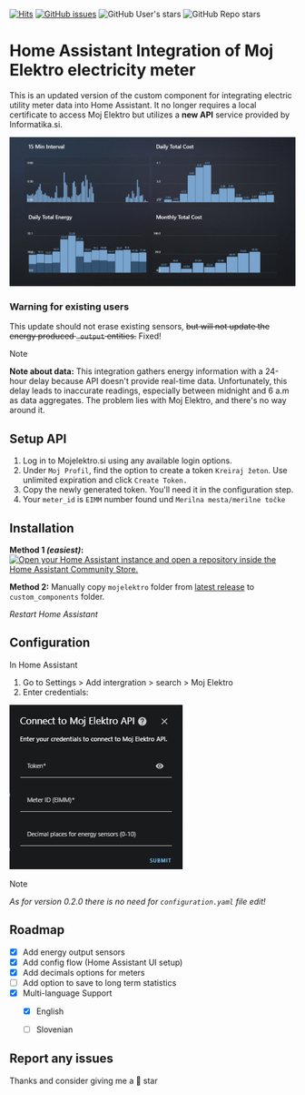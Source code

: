 [![Hits](https://hits.seeyoufarm.com/api/count/incr/badge.svg?url=https%3A%2F%2Fgithub.com%2Ffrlequ%2Fhomeassistant-mojelektro&count_bg=%2379C83D&title_bg=%23555555&icon=&icon_color=%23E7E7E7&title=hits&edge_flat=false)](https://github.com/frlequ/homeassistant-mojelektro/)
[![GitHub issues](https://img.shields.io/github/issues/frlequ/homeassistant-mojelektro)](https://github.com/frlequ/homeassistant-mojelektro/issues) 
![GitHub User's stars](https://img.shields.io/github/stars/frlequ)
![GitHub Repo stars](https://img.shields.io/github/stars/frlequ/homeassistant-mojelektro)


# Home Assistant Integration of Moj Elektro electricity meter 

This is an updated version of the custom component for integrating electric utility meter data into Home Assistant. It no longer requires a local certificate to access Moj Elektro but utilizes a **new API** service provided by Informatika.si.

![Screenshot of a Moj Electro in Home Assistant using Apex Chart Card.](/assets/energy.jpg)



### Warning for existing users
This update should not erase existing sensors, ~~but will not update the energy produced `_output` entities.~~ Fixed!

> [!NOTE]
> **Note about data:** This integration gathers energy information with a 24-hour delay because API doesn't provide real-time data. Unfortunately, this delay leads to inaccurate readings, especially between midnight and 6 a.m as data aggregates. The problem lies with Moj Elektro, and there's no way around it.


## Setup API

1. Log in to Mojelektro.si using any available login options.
2. Under `Moj Profil`, find the option to create a token `Kreiraj žeton`. Use unlimited expiration and click  `Create Token.`
4. Copy the newly generated token. You'll need it in the configuration step.
5. Your `meter_id` is `EIMM` number found und `Merilna mesta/merilne točke`


## Installation

**Method 1 _(easiest)_:** [![Open your Home Assistant instance and open a repository inside the Home Assistant Community Store.](https://my.home-assistant.io/badges/hacs_repository.svg)](https://my.home-assistant.io/redirect/hacs_repository/?owner=frlequ&repository=homeassistant-mojelektro&category=integration)

**Method 2:** Manually copy `mojelektro` folder from [latest release](https://github.com/frlequ/homeassistant-mojelektro/releases/latest) to `custom_components` folder.

_Restart Home Assistant_

## Configuration
In Home Assistant
1. Go to Settings > Add intergration > search > Moj Elektro
2. Enter credentials:

![Screenshot of a Moj Electro setup in Home Assistant.](/assets/setup.jpg)

> [!NOTE]
> _As for version 0.2.0 there is no need for `configuration.yaml` file edit!_

## Roadmap

- [X] Add energy output sensors
- [X] Add config flow (Home Assistant UI setup)
- [X] Add decimals options for meters
- [ ] Add option to save to long term statistics
- [X] Multi-language Support
    - [X] English
    - [ ] Slovenian


## Report any issues

Thanks and consider giving me a 🌟 star

